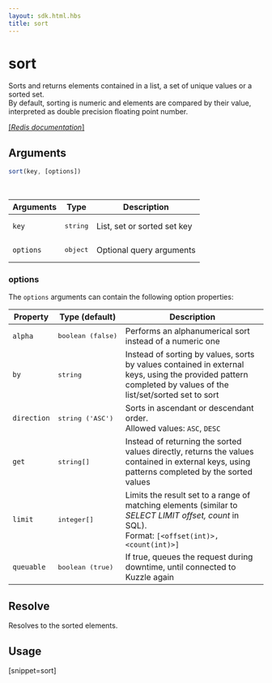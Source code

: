 ```yaml
---
layout: sdk.html.hbs
title: sort
---
```


# sort

Sorts and returns elements contained in a list, a set of unique values or a sorted set.  
By default, sorting is numeric and elements are compared by their value, interpreted as double precision floating point number.

[[_Redis documentation_]](https://redis.io/commands/sort)

## Arguments

```js
sort(key, [options])
```

<br/>

| Arguments    | Type    | Description |
|--------------|---------|-------------|
| `key` | <pre>string</pre> | List, set or sorted set key |
| ``options`` | <pre>object</pre> | Optional query arguments |

### options

The `options` arguments can contain the following option properties:

| Property   | Type (default)   | Description                       |
| ---------- | ------- | --------------------------------- |
| `alpha` | <pre>boolean (false)</pre> | Performs an alphanumerical sort instead of a numeric one |
| `by` | <pre>string</pre> | Instead of sorting by values, sorts by values contained in external keys, using the provided pattern completed by values of the list/set/sorted set to sort |
| `direction` | <pre>string ('ASC')</pre> | Sorts in ascendant or descendant order.<br/>Allowed values: `ASC`, `DESC` |
| `get` | <pre>string[]</pre> | Instead of returning the sorted values directly, returns the values contained in external keys, using patterns completed by the sorted values |
| `limit` | <pre>integer[]</pre> | Limits the result set to a range of matching elements (similar to _SELECT LIMIT offset, count_ in SQL).<br/>Format: `[<offset(int)>, <count(int)>]` |
| `queuable` | <pre>boolean (true)</pre> | If true, queues the request during downtime, until connected to Kuzzle again |

## Resolve

Resolves to the sorted elements.

## Usage

[snippet=sort]
